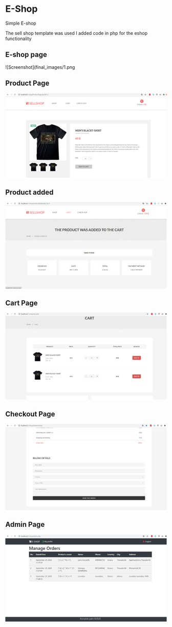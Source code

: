 # E-Shop
Simple E-shop

The sell shop template was used
I added code in php for the eshop functionality

## E-shop page
![Screenshot](final_images/1.png

## Product Page
![Screenshot](final_images/2.png)


## Product added
![Screenshot](final_images/3.png)

## Cart Page
![Screenshot](final_images/4.png)

## Checkout Page
![Screenshot](final_images/5.png)

## Admin Page
![Screenshot](final_images/adminpanel.png)
